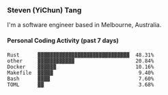 ### Steven (YiChun) Tang

I'm a software engineer based in Melbourne, Australia.

#### Personal Coding Activity (past 7 days)
```
Rust      ▓▓▓▓▓▓▓▓▓▓▓▓▓▓▓▓▓▓▓▓▓▓▓▓▓▓▓▓▓▓  48.31%
other     ▓▓▓▓▓▓▓▓▓▓▓▓                    20.84%
Docker    ▓▓▓▓▓▓                          10.16%
Makefile  ▓▓▓▓▓                            9.40%
Bash      ▓▓▓▓                             7.60%
TOML      ▓▓                               3.68%
```

